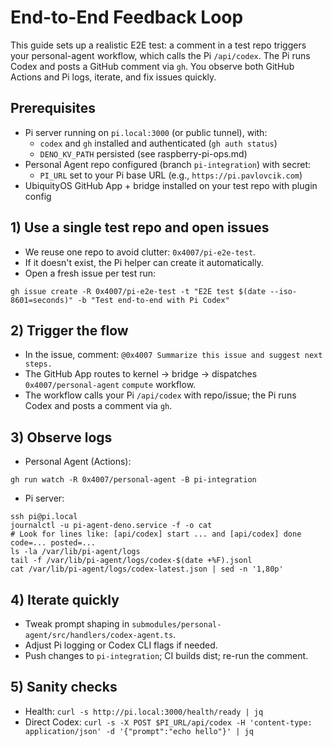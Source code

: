 # End-to-End Feedback Loop

This guide sets up a realistic E2E test: a comment in a test repo triggers your personal-agent workflow, which calls the Pi `/api/codex`. The Pi runs Codex and posts a GitHub comment via `gh`. You observe both GitHub Actions and Pi logs, iterate, and fix issues quickly.

## Prerequisites
- Pi server running on `pi.local:3000` (or public tunnel), with:
  - `codex` and `gh` installed and authenticated (`gh auth status`)
  - `DENO_KV_PATH` persisted (see raspberry-pi-ops.md)
- Personal Agent repo configured (branch `pi-integration`) with secret:
  - `PI_URL` set to your Pi base URL (e.g., `https://pi.pavlovcik.com`)
- UbiquityOS GitHub App + bridge installed on your test repo with plugin config

## 1) Use a single test repo and open issues
- We reuse one repo to avoid clutter: `0x4007/pi-e2e-test`.
- If it doesn't exist, the Pi helper can create it automatically.
- Open a fresh issue per test run:
```
gh issue create -R 0x4007/pi-e2e-test -t "E2E test $(date --iso-8601=seconds)" -b "Test end-to-end with Pi Codex"
```

## 2) Trigger the flow
- In the issue, comment: `@0x4007 Summarize this issue and suggest next steps.`
- The GitHub App routes to kernel → bridge → dispatches `0x4007/personal-agent` `compute` workflow.
- The workflow calls your Pi `/api/codex` with repo/issue; the Pi runs Codex and posts a comment via `gh`.

## 3) Observe logs
- Personal Agent (Actions):
```
gh run watch -R 0x4007/personal-agent -B pi-integration
```
- Pi server:
```
ssh pi@pi.local
journalctl -u pi-agent-deno.service -f -o cat
# Look for lines like: [api/codex] start ... and [api/codex] done code=... posted=...
ls -la /var/lib/pi-agent/logs
tail -f /var/lib/pi-agent/logs/codex-$(date +%F).jsonl
cat /var/lib/pi-agent/logs/codex-latest.json | sed -n '1,80p'
```

## 4) Iterate quickly
- Tweak prompt shaping in `submodules/personal-agent/src/handlers/codex-agent.ts`.
- Adjust Pi logging or Codex CLI flags if needed.
- Push changes to `pi-integration`; CI builds dist; re-run the comment.

## 5) Sanity checks
- Health: `curl -s http://pi.local:3000/health/ready | jq`
- Direct Codex: `curl -s -X POST $PI_URL/api/codex -H 'content-type: application/json' -d '{"prompt":"echo hello"}' | jq`
